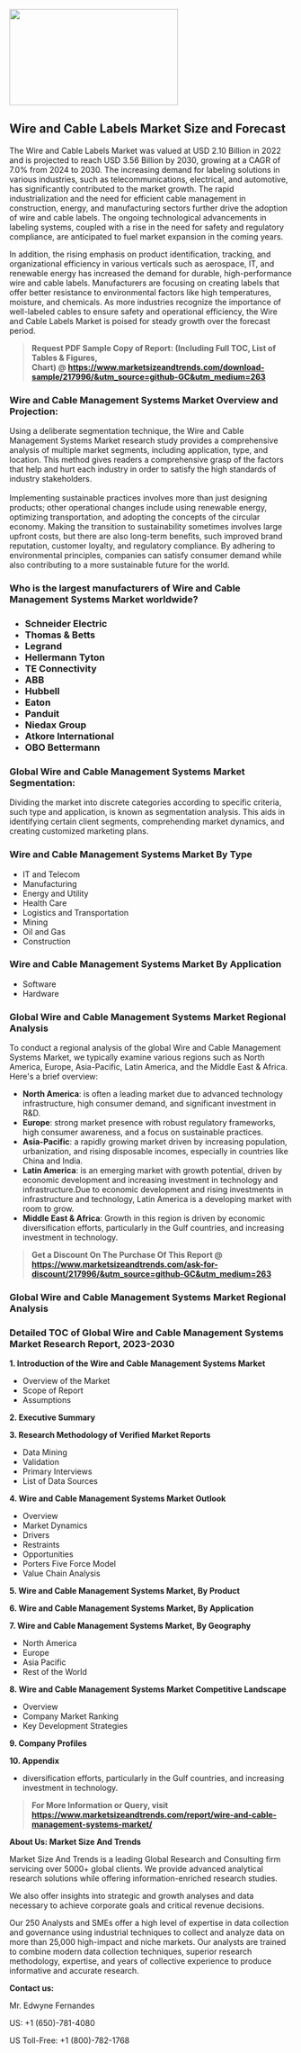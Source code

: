 <p><img class="alignnone size-medium wp-image-20088" src="https://ffe5etoiles.com/wp-content/uploads/2024/12/MST1-300x171.png" alt="" width="300" height="171" /></p><h2>Wire and Cable Labels Market Size and Forecast</h2><p>The Wire and Cable Labels Market was valued at USD 2.10 Billion in 2022 and is projected to reach USD 3.56 Billion by 2030, growing at a CAGR of 7.0% from 2024 to 2030. The increasing demand for labeling solutions in various industries, such as telecommunications, electrical, and automotive, has significantly contributed to the market growth. The rapid industrialization and the need for efficient cable management in construction, energy, and manufacturing sectors further drive the adoption of wire and cable labels. The ongoing technological advancements in labeling systems, coupled with a rise in the need for safety and regulatory compliance, are anticipated to fuel market expansion in the coming years.</p><p>In addition, the rising emphasis on product identification, tracking, and organizational efficiency in various verticals such as aerospace, IT, and renewable energy has increased the demand for durable, high-performance wire and cable labels. Manufacturers are focusing on creating labels that offer better resistance to environmental factors like high temperatures, moisture, and chemicals. As more industries recognize the importance of well-labeled cables to ensure safety and operational efficiency, the Wire and Cable Labels Market is poised for steady growth over the forecast period.</p></p><blockquote id="" class=""><strong>Request PDF Sample Copy of Report: (Including Full TOC, List of Tables &amp; Figures, Chart)&nbsp;@&nbsp;<strong><a href="https://www.marketsizeandtrends.com/download-sample/217996/&utm_source=github-GC&utm_medium=263" target="_blank">https://www.marketsizeandtrends.com/download-sample/217996/&utm_source=github-GC&utm_medium=263</a></strong></strong></blockquote><h3 id="" class="">Wire and Cable Management Systems Market&nbsp;Overview and Projection:</h3><p id="" class="">Using a deliberate segmentation technique, the Wire and Cable Management Systems Market research study provides a comprehensive analysis of multiple market segments, including application, type, and location. This method gives readers a comprehensive grasp of the factors that help and hurt each industry in order to satisfy the high standards of industry stakeholders. <br /> <br />Implementing sustainable practices involves more than just designing products; other operational changes include using renewable energy, optimizing transportation, and adopting the concepts of the circular economy. Making the transition to sustainability sometimes involves large upfront costs, but there are also long-term benefits, such improved brand reputation, customer loyalty, and regulatory compliance. By adhering to environmental principles, companies can satisfy consumer demand while also contributing to a more sustainable future for the world.</p><h3 id="" class="">Who is the largest manufacturers of&nbsp;Wire and Cable Management Systems Market worldwide?</h3><h3 class=""><p><ul><li>Schneider Electric </li><li> Thomas & Betts </li><li> Legrand </li><li> Hellermann Tyton </li><li> TE Connectivity </li><li> ABB </li><li> Hubbell </li><li> Eaton </li><li> Panduit </li><li> Niedax Group </li><li> Atkore International </li><li> OBO Bettermann</li></ul></p></h3><h3 id="" class="">Global&nbsp;Wire and Cable Management Systems Market Segmentation:</h3><p id="" class="">Dividing the market into discrete categories according to specific criteria, such type and application, is known as segmentation analysis. This aids in identifying certain client segments, comprehending market dynamics, and creating customized marketing plans.</p><h3 id="" class="">Wire and Cable Management Systems Market&nbsp;By Type</h3><p><p><ul><li>IT and Telecom</li><li> Manufacturing</li><li> Energy and Utility</li><li> Health Care</li><li> Logistics and Transportation</li><li> Mining</li><li> Oil and Gas</li><li> Construction</p></li></ul></p></p><h3 id="" class="">Wire and Cable Management Systems Market&nbsp;By Application</h3><p class=""><p><ul><li>Software</li><li> Hardware</li></ul></p></p><h3 id="" class="">Global Wire and Cable Management Systems Market Regional Analysis</h3><p id="" class="">To conduct a regional analysis of the global Wire and Cable Management Systems Market, we typically examine various regions such as North America, Europe, Asia-Pacific, Latin America, and the Middle East &amp; Africa. Here's a brief overview:</p><ul><li><strong>North America</strong>: is often a leading market due to advanced technology infrastructure, high consumer demand, and significant investment in R&amp;D.</li><li><strong>Europe</strong>: strong market presence with robust regulatory frameworks, high consumer awareness, and a focus on sustainable practices.</li><li><strong>Asia-Pacific</strong>: a rapidly growing market driven by increasing population, urbanization, and rising disposable incomes, especially in countries like China and India.</li><li><strong>Latin America</strong>: is an emerging market with growth potential, driven by economic development and increasing investment in technology and infrastructure.Due to economic development and rising investments in infrastructure and technology, Latin America is a developing market with room to grow.</li><li><strong>Middle East &amp; Africa</strong>: Growth in this region is driven by economic diversification efforts, particularly in the Gulf countries, and increasing investment in technology.</li></ul><blockquote id="" class=""><strong>Get a Discount On The Purchase Of This Report @ <strong><a href="https://www.marketsizeandtrends.com/ask-for-discount/217996/&utm_source=github-GC&utm_medium=263" target="_blank">https://www.marketsizeandtrends.com/ask-for-discount/217996/&utm_source=github-GC&utm_medium=263</a></strong></strong></blockquote><h3 id="" class="">Global Wire and Cable Management Systems Market Regional Analysis</h3><h3 id="" class="">Detailed TOC of Global Wire and Cable Management Systems Market Research Report, 2023-2030</h3><p id="" class=""><strong>1. Introduction of the Wire and Cable Management Systems Market</strong></p><ul><li>Overview of the Market</li><li>Scope of Report</li><li>Assumptions</li></ul><p id="" class=""><strong>2. Executive Summary</strong></p><p id="" class=""><strong>3. Research Methodology of Verified Market Reports</strong></p><ul><li>Data Mining</li><li>Validation</li><li>Primary Interviews</li><li>List of Data Sources</li></ul><p id="" class=""><strong>4. Wire and Cable Management Systems Market Outlook</strong></p><ul><li>Overview</li><li>Market Dynamics</li><li>Drivers</li><li>Restraints</li><li>Opportunities</li><li>Porters Five Force Model</li><li>Value Chain Analysis</li></ul><p id="" class=""><strong>5. Wire and Cable Management Systems Market, By Product</strong></p><p id="" class=""><strong>6. Wire and Cable Management Systems Market, By Application</strong></p><p id="" class=""><strong>7. Wire and Cable Management Systems Market, By Geography</strong></p><ul><li>North America</li><li>Europe</li><li>Asia Pacific</li><li>Rest of the World</li></ul><p id="" class=""><strong>8. Wire and Cable Management Systems Market Competitive Landscape</strong></p><ul><li>Overview</li><li>Company Market Ranking</li><li>Key Development Strategies</li></ul><p id="" class=""><strong>9. Company Profiles</strong></p><p id="" class=""><strong>10. Appendix</strong></p><ul><li>diversification efforts, particularly in the Gulf countries, and increasing investment in technology.</li></ul><blockquote id="" class=""><strong>For More Information or Query, visit <strong><strong><a href="https://www.marketsizeandtrends.com/report/wire-and-cable-management-systems-market/" target="_blank">https://www.marketsizeandtrends.com/report/wire-and-cable-management-systems-market/</a></strong></strong></strong></blockquote><p id="" class=""><strong>About Us: Market Size And Trends</strong></p><p id="" class="">Market Size And Trends is a leading Global Research and Consulting firm servicing over 5000+ global clients. We provide advanced analytical research solutions while offering information-enriched research studies.</p><p id="" class="">We also offer insights into strategic and growth analyses and data necessary to achieve corporate goals and critical revenue decisions.</p><p id="" class="">Our 250 Analysts and SMEs offer a high level of expertise in data collection and governance using industrial techniques to collect and analyze data on more than 25,000 high-impact and niche markets. Our analysts are trained to combine modern data collection techniques, superior research methodology, expertise, and years of collective experience to produce informative and accurate research.</p><p id="" class=""><strong>Contact us:</strong></p><p id="" class="">Mr. Edwyne Fernandes</p><p id="" class="">US: +1 (650)-781-4080</p><p id="" class="">US Toll-Free: +1 (800)-782-1768</p>
